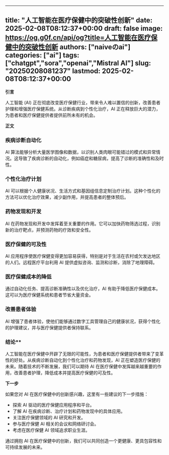 
---
title: "人工智能在医疗保健中的突破性创新"
date: 2025-02-08T08:12:37+00:00
draft: false
image: https://og.g0f.cn/api/og?title=人工智能在医疗保健中的突破性创新
authors: ["naiveのai"]
categories: ["ai"]
tags: ["chatgpt","sora","openai","Mistral AI"]
slug: "20250208081237"
lastmod: 2025-02-08T08:12:37+00:00
---
**引言**

人工智能 (AI) 正在彻底改变医疗保健行业，带来令人难以置信的创新，改善患者护理和增强医疗保健系统。从诊断疾病到个性化治疗，AI 正在释放巨大的潜力，为患者和医疗保健提供者提供前所未有的机会。

**正文**

### 疾病诊断自动化

AI 算法能够分析大量医学图像和数据，以识别人类肉眼可能错过的模式和异常情况。这导致了疾病诊断的自动化，例如癌症和糖尿病，提高了诊断的准确性和及时性。

### 个性化治疗计划

AI 可以根据个人健康状况、生活方式和基因组信息定制治疗计划。这种个性化的方法可以优化治疗效果，减少副作用，并提高患者的整体预后。

### 药物发现和开发

AI 在药物发现和开发中发挥着至关重要的作用。它可以加快药物筛选过程，识别新的治疗靶点，并预测药物的疗效和安全性。

### 医疗保健的可及性

AI 应用程序使医疗保健变得更加容易获得，特别是对于生活在农村或欠发达地区的人们。远程医疗平台利用 AI 提供虚拟咨询、监测和诊断，消除了地理障碍。

### 医疗保健成本的降低

通过自动化任务、提高诊断准确性以及优化治疗，AI 有助于降低医疗保健成本。这可以为医疗保健系统和患者节省大量资金。

### 改善患者体验

AI 增强了患者体验，使他们能够通过数字工具管理自己的健康状况，获得个性化的护理建议，并与医疗保健提供者保持联系。

### 结论**

人工智能在医疗保健中开辟了无限的可能性，为患者和医疗保健提供者带来了变革性的好处。从疾病诊断自动化到个性化治疗和药物发现，AI 正在塑造医疗保健的未来。随着技术的不断发展，我们可以期待 AI 在医疗保健中发挥越来越重要的作用，改善患者护理，降低成本并提高医疗保健的可及性。

**下一步**

如果您对 AI 在医疗保健中的创新感兴趣，这里有一些建议的下一步措施：

* 探索 AI 驱动的医疗保健应用程序和平台。
* 了解 AI 在疾病诊断、治疗计划和药物发现中的具体应用。
* 关注医疗保健领域的 AI 研究和开发。
* 参与医疗保健 AI 相关的会议和网络研讨会。
* 考虑在医疗保健 AI 领域追求职业生涯。

通过拥抱 AI 在医疗保健中的创新，我们可以共同创造一个更健康、更具包容性和可持续发展的未来。